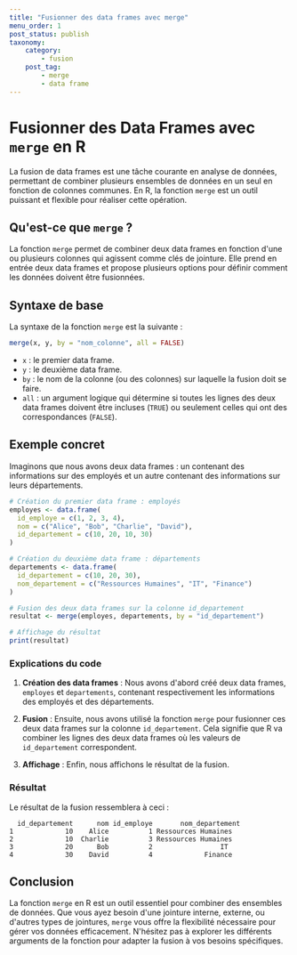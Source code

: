 ```yaml
---
title: "Fusionner des data frames avec merge"
menu_order: 1
post_status: publish
taxonomy:
    category:
        - fusion
    post_tag:
        - merge
        - data frame
---
```


# Fusionner des Data Frames avec `merge` en R

La fusion de data frames est une tâche courante en analyse de données, permettant de combiner plusieurs ensembles de données en un seul en fonction de colonnes communes. En R, la fonction `merge` est un outil puissant et flexible pour réaliser cette opération.

## Qu'est-ce que `merge` ?

La fonction `merge` permet de combiner deux data frames en fonction d'une ou plusieurs colonnes qui agissent comme clés de jointure. Elle prend en entrée deux data frames et propose plusieurs options pour définir comment les données doivent être fusionnées.

## Syntaxe de base

La syntaxe de la fonction `merge` est la suivante :

```R
merge(x, y, by = "nom_colonne", all = FALSE)
```

- `x` : le premier data frame.
- `y` : le deuxième data frame.
- `by` : le nom de la colonne (ou des colonnes) sur laquelle la fusion doit se faire.
- `all` : un argument logique qui détermine si toutes les lignes des deux data frames doivent être incluses (`TRUE`) ou seulement celles qui ont des correspondances (`FALSE`).

## Exemple concret

Imaginons que nous avons deux data frames : un contenant des informations sur des employés et un autre contenant des informations sur leurs départements.

```R
# Création du premier data frame : employés
employes <- data.frame(
  id_employe = c(1, 2, 3, 4),
  nom = c("Alice", "Bob", "Charlie", "David"),
  id_departement = c(10, 20, 10, 30)
)

# Création du deuxième data frame : départements
departements <- data.frame(
  id_departement = c(10, 20, 30),
  nom_departement = c("Ressources Humaines", "IT", "Finance")
)

# Fusion des deux data frames sur la colonne id_departement
resultat <- merge(employes, departements, by = "id_departement")

# Affichage du résultat
print(resultat)
```

### Explications du code

1. **Création des data frames** : Nous avons d'abord créé deux data frames, `employes` et `departements`, contenant respectivement les informations des employés et des départements.
  
2. **Fusion** : Ensuite, nous avons utilisé la fonction `merge` pour fusionner ces deux data frames sur la colonne `id_departement`. Cela signifie que R va combiner les lignes des deux data frames où les valeurs de `id_departement` correspondent.

3. **Affichage** : Enfin, nous affichons le résultat de la fusion.

### Résultat

Le résultat de la fusion ressemblera à ceci :

```
  id_departement      nom id_employe       nom_departement
1             10    Alice          1 Ressources Humaines
2             10  Charlie          3 Ressources Humaines
3             20      Bob          2                 IT
4             30    David          4             Finance
```

## Conclusion

La fonction `merge` en R est un outil essentiel pour combiner des ensembles de données. Que vous ayez besoin d'une jointure interne, externe, ou d'autres types de jointures, `merge` vous offre la flexibilité nécessaire pour gérer vos données efficacement. N'hésitez pas à explorer les différents arguments de la fonction pour adapter la fusion à vos besoins spécifiques.

